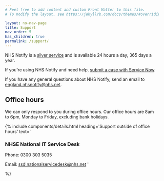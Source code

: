 ```yaml
---
# Feel free to add content and custom Front Matter to this file.
# To modify the layout, see https://jekyllrb.com/docs/themes/#overriding-theme-defaults

layout: no-nav-page
title: Support
nav_order: 5
has_children: true
permalink: /support/
---
```


NHS Notify is a [silver service](https://digital.nhs.uk/services/reference-guide#service-levels) and is available 24 hours a day, 365 days a year.

If you're using NHS Notify and need help, [submit a case with Service Now](https://nhsdigitallive.service-now.com/csm).

If you have any general questions about NHS Notify, send an email to <england.nhsnotify@nhs.net>.

## Office hours

We can only respond to you during office hours. Our office hours are 8am to 6pm, Monday to Friday, excluding bank holidays.

{% include components/details.html
heading='Support outside of office hours'
text='

### NHSE National IT Service Desk

Phone: 0300 303 5035

Email: <ssd.nationalservicedesk@nhs.net>
'

%}
